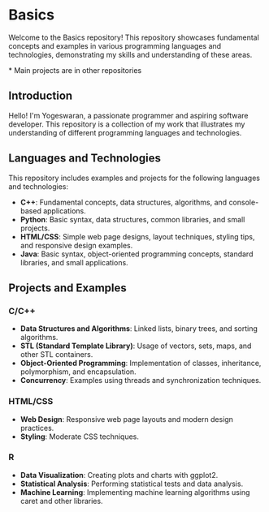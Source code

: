 # Basics

Welcome to the Basics repository! This repository showcases fundamental concepts and examples in various programming languages and technologies, demonstrating my skills and understanding of these areas.

\* Main projects are in other repositories

## Introduction

Hello! I'm Yogeswaran, a passionate programmer and aspiring software developer. This repository is a collection of my work that illustrates my understanding of different programming languages and technologies.

## Languages and Technologies

This repository includes examples and projects for the following languages and technologies:

- **C++**: Fundamental concepts, data structures, algorithms, and console-based applications.
- **Python**: Basic syntax, data structures, common libraries, and small projects.
- **HTML/CSS**: Simple web page designs, layout techniques, styling tips, and responsive design examples.
- **Java**: Basic syntax, object-oriented programming concepts, standard libraries, and small applications.

## Projects and Examples

### C/C++

- **Data Structures and Algorithms**: Linked lists, binary trees, and sorting algorithms.
- **STL (Standard Template Library)**: Usage of vectors, sets, maps, and other STL containers.
- **Object-Oriented Programming**: Implementation of classes, inheritance, polymorphism, and encapsulation.
- **Concurrency**: Examples using threads and synchronization techniques.

### HTML/CSS

- **Web Design**: Responsive web page layouts and modern design practices.
- **Styling**: Moderate CSS techniques.

### R

- **Data Visualization**: Creating plots and charts with ggplot2.
- **Statistical Analysis**: Performing statistical tests and data analysis.
- **Machine Learning**: Implementing machine learning algorithms using caret and other libraries.

